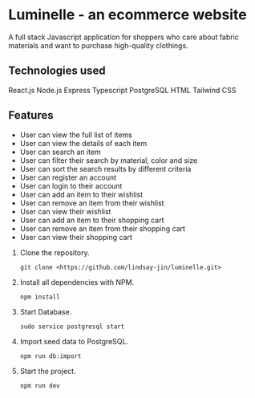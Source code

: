 # Luminelle - an ecommerce website

A full stack Javascript application for shoppers who care about fabric materials and want to purchase high-quality clothings.

## Technologies used

React.js
Node.js
Express
Typescript
PostgreSQL
HTML
Tailwind CSS

## Features

- User can view the full list of items
- User can view the details of each item
- User can search an item
- User can filter their search by material, color and size
- User can sort the search results by different criteria
- User can register an account
- User can login to their account
- User can add an item to their wishlist
- User can remove an item from their wishlist
- User can view their wishlist
- User can add an item to their shopping cart
- User can remove an item from their shopping cart
- User can view their shopping cart
1. Clone the repository.
    
    ```
    git clone <https://github.com/lindsay-jin/luminelle.git>
    
    ```
    
2. Install all dependencies with NPM.
    
    ```
    npm install
    
    ```
    
3. Start Database.
    
    ```
    sudo service postgresql start
    
    ```
    
4. Import seed data to PostgreSQL.
    
    ```
    npm run db:import
    
    ```
    
5. Start the project.

    ```
    npm run dev
    
    ```
